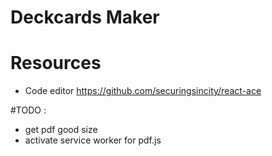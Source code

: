 # Deckcards Maker



# Resources 

- Code editor https://github.com/securingsincity/react-ace


#TODO : 

- get pdf good size
- activate service worker for pdf.js